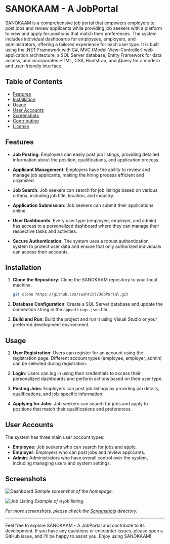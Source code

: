 # SANOKAAM - A JobPortal

SANOKAAM is a comprehensive job portal that empowers employers to post jobs and review applicants while providing job seekers with a platform to view and apply for positions that match their preferences. The system includes individual dashboards for employees, employers, and administrators, offering a tailored experience for each user type. It is built using the .NET Framework with C#, MVC (Model-View-Controller) web application architecture, a SQL Server database, Entity Framework for data access, and incorporates HTML, CSS, Bootstrap, and jQuery for a modern and user-friendly interface.

## Table of Contents
- [Features](#features)
- [Installation](#installation)
- [Usage](#usage)
- [User Accounts](#user-accounts)
- [Screenshots](#screenshots)
- [Contributing](#contributing)
- [License](#license)

## Features
- **Job Posting**: Employers can easily post job listings, providing detailed information about the position, qualifications, and application process.

- **Applicant Management**: Employers have the ability to review and manage job applicants, making the hiring process efficient and organized.

- **Job Search**: Job seekers can search for job listings based on various criteria, including job title, location, and industry.

- **Application Submission**: Job seekers can submit their applications online.

- **User Dashboards**: Every user type (employee, employer, and admin) has access to a personalized dashboard where they can manage their respective tasks and activities.

- **Secure Authentication**: The system uses a robust authentication system to protect user data and ensure that only authorized individuals can access their accounts.

## Installation

1. **Clone the Repository**: Clone the SANOKAAM repository to your local machine.

   ```bash
   git clone https://github.com/sushrit7/JobPortal.git
   ```

2. **Database Configuration**: Create a SQL Server database and update the connection string in the `appsettings.json` file.

3. **Build and Run**: Build the project and run it using Visual Studio or your preferred development environment.

## Usage

1. **User Registration**: Users can register for an account using the registration page. Different account types (employee, employer, admin) can be selected during registration.

2. **Login**: Users can log in using their credentials to access their personalized dashboards and perform actions based on their user type.

3. **Posting Jobs**: Employers can post job listings by providing job details, qualifications, and job-specific information.

4. **Applying for Jobs**: Job seekers can search for jobs and apply to positions that match their qualifications and preferences.

## User Accounts

The system has three main user account types:

- **Employee**: Job seekers who can search for jobs and apply.
- **Employer**: Employers who can post jobs and review applicants.
- **Admin**: Administrators who have overall control over the system, including managing users and system settings.

## Screenshots

![Dashboard](screenshots/dashboard.png)
*Sample screenshot of the homepage.*

![Job Listing](screenshots/job-listing.png)
*Example of a job listing.*

_For more screenshots, please check the [Screenshots](/screenshots) directory._

---

Feel free to explore SANOKAAM - A JobPortal and contribute to its development. If you have any questions or encounter issues, please open a GitHub issue, and I'll be happy to assist you. Enjoy using SANOKAAM!
